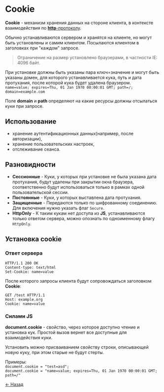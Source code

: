 # Cookie
**Cookie** - механизм хранения данных на стороне клиента, в контексте взаимодействия по [**http**-протоколу](./http_proto.md).

Обычно устанавливаются сервером и хранятся на клиенте, но могут быть установлены и самим клиентом. Посылаются клиентом в заголовках при "каждом" запросе.  

> Ограничение на размер установлено браузерами, в частности IE: 4096 байт.

При установке должны быть указаны пара ключ=значение и могут быть указаны домен, для которого устанавливается кука, путь и дата протухания, после которой кука будет удалена браузером.  
`name=value; expires=Thu, 01 Jan 1970 00:00:01 GMT; path=/; domain=example.com`

Поле **domain** и **path** определяют на какие ресурсы должны отсылаться куки при запросе. 

## Использование

* хранение аутентификационных данных(например, после авторизации),
* хранение пользовательских настроек,
* отслеживание сеанса.

## Разновидности

* **Сессионные** - Куки, у которых при установке не была указана дата протухания, будут удалены при закрытии окна браузера, соответственно будут использоваться только в рамках одной пользовательской сессии.  
* **Постоянные** - Куки, у которых выставлена дата протухания.
* **Защищенные** - Передаются только по шифрованному соединению. Для включения нужно указать флаг `Secure`.
* **HttpOnly** - К таким кукам нет доступа из **JS**, устанавливаются только ответом сервера, можно опознать по одноименному флагу `HttpOnly`.

## Установка cookie

### Ответ сервера

    HTTP/1.1 200 OK
    Content-type: text/html
    Set-Cookie: name=value

После которого запросы клиента будут сопровождаться заголовком **Cookie**:  

    GET /test HTTP/1.1
    Host: example.org
    Cookie: name=value

### Силами JS

**document.cookie** - свойство, через которое доступно чтение и установка кук. Простой вызов вернет все доступные для взаимодействия куки.

Установить можно присваиванием свойству строки, описывающей новую куку, при этом старые не будут стерты.

Примеры:  
`document.cookie = "test=asd";`  
`document.cookie = "name=value; expires=Thu, 01 Jan 1970 00:00:01 GMT; path=/"`  

[← Назад](../README.md)